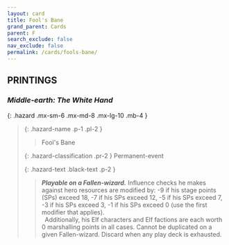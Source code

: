 ```yaml
---
layout: card
title: Fool's Bane
grand_parent: Cards
parent: F
search_exclude: false
nav_exclude: false
permalink: /cards/fools-bane/
---
```


## PRINTINGS


### _Middle-earth: The White Hand_

{: .hazard .mx-sm-6 .mx-md-8 .mx-lg-10 .mb-4 }
> {: .hazard-name .p-1 .pl-2 }
> > <div class="hazard-mp"></div>
> > <div class="card-name">Fool's Bane</div>
>
> {: .hazard-classification .pr-2 }
> Permanent-event
>
> {: .hazard-text .black-text .p-2 }
> > ***Playable on a Fallen-wizard.*** Influence checks he makes against hero resources are modified by: -9 if his stage points (SPs) exceed 18, -7 if his SPs exceed 12, -5 if his SPs exceed 7, -3 if his SPs exceed 3, -1 if his SPs exceed 0 (use the first modifier that applies). <br>&ensp;Additionally, his Elf characters and Elf factions are each worth 0 marshalling points in all cases. Cannot be duplicated on a given Fallen-wizard. Discard when any play deck is exhausted.  
>
